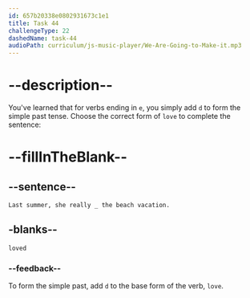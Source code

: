 ```yaml
---
id: 657b20338e0802931673c1e1
title: Task 44
challengeType: 22
dashedName: task-44
audioPath: curriculum/js-music-player/We-Are-Going-to-Make-it.mp3
---
```



# --description--

You've learned that for verbs ending in `e`, you simply add `d` to form the simple past tense. Choose the correct form of `love` to complete the sentence:

# --fillInTheBlank--

## --sentence--

`Last summer, she really _ the beach vacation.`

## -blanks--

`loved`

### --feedback--

To form the simple past, add `d` to the base form of the verb, `love`.
